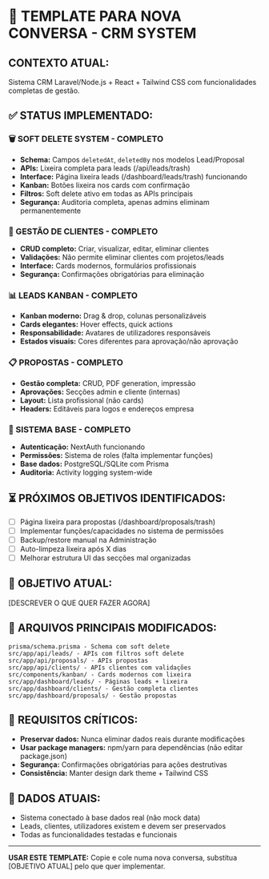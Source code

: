 # 🎯 TEMPLATE PARA NOVA CONVERSA - CRM SYSTEM

## **CONTEXTO ATUAL:**
Sistema CRM Laravel/Node.js + React + Tailwind CSS com funcionalidades completas de gestão.

## **✅ STATUS IMPLEMENTADO:**

### **🗑️ SOFT DELETE SYSTEM - COMPLETO**
- **Schema:** Campos `deletedAt`, `deletedBy` nos modelos Lead/Proposal
- **APIs:** Lixeira completa para leads (/api/leads/trash)
- **Interface:** Página lixeira leads (/dashboard/leads/trash) funcionando
- **Kanban:** Botões lixeira nos cards com confirmação
- **Filtros:** Soft delete ativo em todas as APIs principais
- **Segurança:** Auditoria completa, apenas admins eliminam permanentemente

### **👥 GESTÃO DE CLIENTES - COMPLETO**
- **CRUD completo:** Criar, visualizar, editar, eliminar clientes
- **Validações:** Não permite eliminar clientes com projetos/leads
- **Interface:** Cards modernos, formulários profissionais
- **Segurança:** Confirmações obrigatórias para eliminação

### **📊 LEADS KANBAN - COMPLETO**
- **Kanban moderno:** Drag & drop, colunas personalizáveis
- **Cards elegantes:** Hover effects, quick actions
- **Responsabilidade:** Avatares de utilizadores responsáveis
- **Estados visuais:** Cores diferentes para aprovação/não aprovação

### **📋 PROPOSTAS - COMPLETO**
- **Gestão completa:** CRUD, PDF generation, impressão
- **Aprovações:** Secções admin e cliente (internas)
- **Layout:** Lista profissional (não cards)
- **Headers:** Editáveis para logos e endereços empresa

### **🔐 SISTEMA BASE - COMPLETO**
- **Autenticação:** NextAuth funcionando
- **Permissões:** Sistema de roles (falta implementar funções)
- **Base dados:** PostgreSQL/SQLite com Prisma
- **Auditoria:** Activity logging system-wide

## **⏳ PRÓXIMOS OBJETIVOS IDENTIFICADOS:**
- [ ] Página lixeira para propostas (/dashboard/proposals/trash)
- [ ] Implementar funções/capacidades no sistema de permissões
- [ ] Backup/restore manual na Administração
- [ ] Auto-limpeza lixeira após X dias
- [ ] Melhorar estrutura UI das secções mal organizadas

## **🎯 OBJETIVO ATUAL:**
[DESCREVER O QUE QUER FAZER AGORA]

## **📁 ARQUIVOS PRINCIPAIS MODIFICADOS:**
```
prisma/schema.prisma - Schema com soft delete
src/app/api/leads/ - APIs com filtros soft delete
src/app/api/proposals/ - APIs propostas
src/app/api/clients/ - APIs clientes com validações
src/components/kanban/ - Cards modernos com lixeira
src/app/dashboard/leads/ - Páginas leads + lixeira
src/app/dashboard/clients/ - Gestão completa clientes
src/app/dashboard/proposals/ - Gestão propostas
```

## **🚨 REQUISITOS CRÍTICOS:**
- **Preservar dados:** Nunca eliminar dados reais durante modificações
- **Usar package managers:** npm/yarn para dependências (não editar package.json)
- **Segurança:** Confirmações obrigatórias para ações destrutivas
- **Consistência:** Manter design dark theme + Tailwind CSS

## **💾 DADOS ATUAIS:**
- Sistema conectado à base dados real (não mock data)
- Leads, clientes, utilizadores existem e devem ser preservados
- Todas as funcionalidades testadas e funcionais

---

**USAR ESTE TEMPLATE:** Copie e cole numa nova conversa, substitua [OBJETIVO ATUAL] pelo que quer implementar.
